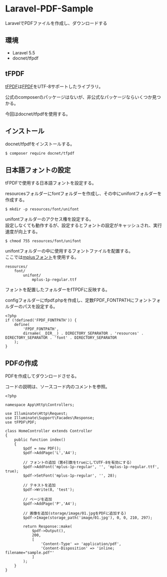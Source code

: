 # Laravel-PDF-Sample

LaravelでPDFファイルを作成し、ダウンロードする

## 環境

* Laravel 5.5
* docnet/tfpdf

## tFPDF

[tFPDF](http://www.fpdf.org/en/script/script92.php)は[FPDF](http://www.fpdf.org/)をUTF-8サポートしたライブラリ。

公式のcomposerのパッケージはないが、非公式なパッケージならいくつか見つかる。

今回はdocnet/tfpdfを使用する。

## インストール

docnet/tfpdfをインストールする。

    $ composer require docnet/tfpdf

## 日本語フォントの設定

tFPDFで使用する日本語フォントを設定する。

resourcesフォルダーにfontフォルダーを作成し、その中にunifontフォルダーを作成する。

    $ mkdir -p resources/font/unifont

unifontフォルダーのアクセス権を設定する。  
設定しなくても動作するが、設定するとフォントの設定がキャッシュされ、実行速度が向上する。

    $ chmod 755 resources/font/unifont

unifontフォルダーの中に使用するフォントファイルを配置する。  
ここでは[mplusフォント](https://mplus-fonts.osdn.jp)を使用する。

    resources/
        font/
            unifont/
                mplus-1p-regular.ttf

フォントを配置したフォルダーをfTPDFに反映する。

configフォルダーにtfpdf.phpを作成し、定数FPDF_FONTPATHにフォントフォルダーのパスを設定する。

    <?php
    if (!defined('FPDF_FONTPATH')) {
        define(
            'FPDF_FONTPATH',
            dirname(__DIR__) . DIRECTORY_SEPARATOR . 'resources' . DIRECTORY_SEPARATOR . 'font' . DIRECTORY_SEPARATOR
        );    
    }

## PDFの作成

PDFを作成してダウンロードさせる。

コードの説明は、ソースコード内のコメントを参照。

    <?php

    namespace App\Http\Controllers;

    use Illuminate\Http\Request;
    use Illuminate\Support\Facades\Response;
    use tFPDF\PDF;

    class HomeController extends Controller
    {
        public function index()
        {
            $pdf = new PDF();
            $pdf->AddPage('L','A4');

            // フォントの追加（第4引数をtrueにしてUTF-8を有効にする）
            $pdf->AddFont('mplus-1p-regular', '', 'mplus-1p-regular.ttf', true);
            $pdf->SetFont('mplus-1p-regular', '', 28);

            // テキストを追加
            $pdf->Write(8, 'test');

            // ページを追加
            $pdf->AddPage('P','A4');

            // 画像を追加(storage/image/01.jpgをPDFに追加する)
            $pdf->Image(storage_path('image/01.jpg'), 0, 0, 210, 297);

            return Response::make(
                $pdf->Output(),
                200,
                [
                    'Content-Type' => 'application/pdf',
                    'Content-Disposition' => 'inline; filename="sample.pdf"'
                ]
            );
        }
    }
